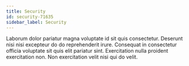```yaml
---
title: Security
id: security-71635
sidebar_label: Security
---
```


Laborum dolor pariatur magna voluptate id sit quis consectetur. Deserunt nisi nisi excepteur do do reprehenderit irure. Consequat in consectetur officia voluptate sit quis elit pariatur sint. Exercitation nulla proident exercitation non. Non exercitation velit nisi qui do velit.

